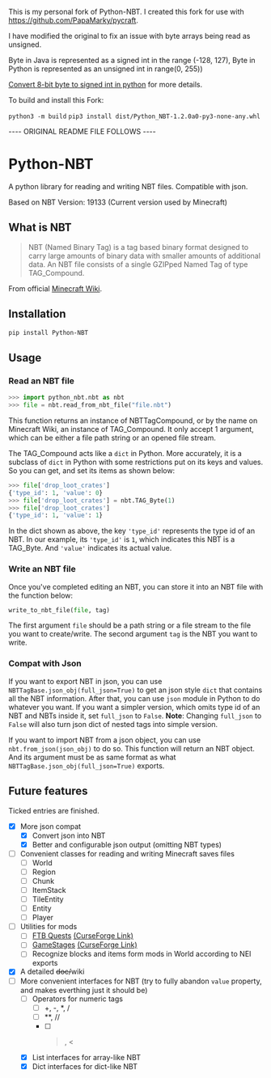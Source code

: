 This is my personal fork of Python-NBT. I created this fork for use with https://github.com/PapaMarky/pycraft.

I have modified the original to
fix an issue with byte arrays being read as unsigned.

Byte in Java is represented as a signed int in the range (-128, 127), Byte in Python is represented as an unsigned int in range(0, 255))

[Convert 8-bit byte to signed int in python](https://blog.michaelyin.info/convert-8bit-byte-to-signed-int/) for more details.

To build and install this Fork:

`python3 -m build`
`pip3 install dist/Python_NBT-1.2.0a0-py3-none-any.whl`


---- ORIGINAL README FILE FOLLOWS ----

# Python-NBT

A python library for reading and writing NBT files. Compatible with json.

Based on NBT Version: 19133 (Current version used by Minecraft)

## What is NBT

> NBT (Named Binary Tag) is a tag based binary format designed to carry large amounts of binary data with smaller amounts of additional data. An NBT file consists of a single GZIPped Named Tag of type TAG_Compound.

From official [Minecraft Wiki](https://minecraft.gamepedia.com/NBT_format).

## Installation

```bash
pip install Python-NBT
```

## Usage

### Read an NBT file

```Python
>>> import python_nbt.nbt as nbt
>>> file = nbt.read_from_nbt_file("file.nbt")
```

This function returns an instance of NBTTagCompound, or by the name on Minecraft Wiki, an instance of TAG_Compound. It only accept 1 argument, which can be either a file path string or an opened file stream.

The TAG_Compound acts like a `dict` in Python. More accurately, it is a subclass of `dict` in Python with some restrictions put on its keys and values. So you can get, and set its items as shown below:

```Python
>>> file['drop_loot_crates']
{'type_id': 1, 'value': 0}
>>> file['drop_loot_crates'] = nbt.TAG_Byte(1)
>>> file['drop_loot_crates']
{'type_id': 1, 'value': 1}
```

In the dict shown as above, the key `'type_id'` represents the type id of an NBT. In our example, its `'type_id'` is `1`, which indicates this NBT is a TAG_Byte. And `'value'` indicates its actual value.

### Write an NBT file

Once you've completed editing an NBT, you can store it into an NBT file with the function below:

```Python
write_to_nbt_file(file, tag)
```

The first argument `file` should be a path string or a file stream to the file you want to create/write. The second argument `tag` is the NBT you want to write.

### Compat with Json

If you want to export NBT in json, you can use `NBTTagBase.json_obj(full_json=True)` to get an json style `dict` that contains all the NBT information.
After that, you can use `json` module in Python to do whatever you want.
If you want a simpler version, which omits type id of an NBT and NBTs inside it, set `full_json` to `False`.
**Note**: Changing `full_json` to `False` will also turn json dict of nested tags into simple version.

If you want to import NBT from a json object, you can use `nbt.from_json(json_obj)` to do so.
This function will return an NBT object. And its argument must be as same format as what `NBTTagBase.json_obj(full_json=True)` exports.

## Future features

Ticked entries are finished.

- [x] More json compat
  - [x] Convert json into NBT
  - [x] Better and configurable json output (omitting NBT types)
- [ ] Convenient classes for reading and writing Minecraft saves files
  - [ ] World
  - [ ] Region
  - [ ] Chunk
  - [ ] ItemStack
  - [ ] TileEntity
  - [ ] Entity
  - [ ] Player
- [ ] Utilities for mods
  - [ ] [FTB Quests](https://github.com/FTBTeam/FTB-Quests) [(CurseForge Link)](https://www.curseforge.com/minecraft/mc-mods/ftb-quests)
  - [ ] [GameStages](https://github.com/Darkhax-Minecraft/Game-Stages) [(CurseForge Link)](https://minecraft.curseforge.com/projects/game-stages)
  - [ ] Recognize blocks and items form mods in World according to NEI exports
- [x] A detailed ~~doc/~~wiki
- [ ] More convenient interfaces for NBT (try to fully abandon `value` property, and makes everthing just it should be)
  - [ ] Operators for numeric tags
    - [ ] +, -, *, /
    - [ ] **, //
    - [ ] >, <
  - [x] List interfaces for array-like NBT
  - [x] Dict interfaces for dict-like NBT
